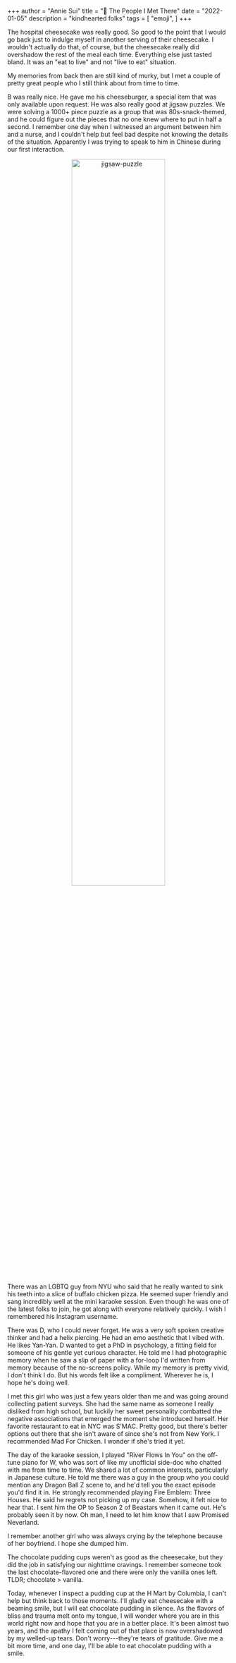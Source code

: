 +++
author = "Annie Sui"
title = "🍮 The People I Met There"
date = "2022-01-05"
description = "kindhearted folks"
tags = [
    "emoji",
]
+++

The hospital cheesecake was really good. So good to the point that I would go back just to indulge myself in another serving of their cheesecake. I wouldn't actually do that, of course, but the cheesecake really did overshadow the rest of the meal each time. Everything else just tasted bland. It was an "eat to live" and not "live to eat" situation. 

My memories from back then are still kind of murky, but I met a couple of pretty great people who I still think about from time to time. 

B was really nice. He gave me his cheeseburger, a special item that was only available upon request. He was also really good at jigsaw puzzles. We were solving a 1000+ piece puzzle as a group that was 80s-snack-themed, and he could figure out the pieces that no one knew where to put in half a second. I remember one day when I witnessed an argument between him and a nurse, and I couldn't help but feel bad despite not knowing the details of the situation. Apparently I was trying to speak to him in Chinese during our first interaction.

<div style="text-align: center">
	<p><img src="/jigsaw-puzzle.jpeg" alt="jigsaw-puzzle" style="width: 65%"/></p>
</div>

There was an LGBTQ guy from NYU who said that he really wanted to sink his teeth into a slice of buffalo chicken pizza. He seemed super friendly and sang incredibly well at the mini karaoke session. Even though he was one of the latest folks to join, he got along with everyone relatively quickly. I wish I remembered his Instagram username.

There was D, who I could never forget. He was a very soft spoken creative thinker and had a helix piercing. He had an emo aesthetic that I vibed with. He likes Yan-Yan. D wanted to get a PhD in psychology, a fitting field for someone of his gentle yet curious character. He told me I had photographic memory when he saw a slip of paper with a for-loop I'd written from memory because of the no-screens policy. While my memory is pretty vivid, I don't think I do. But his words felt like a compliment. Wherever he is, I hope he's doing well.

I met this girl who was just a few years older than me and was going around collecting patient surveys. She had the same name as someone I really disliked from high school, but luckily her sweet personality combatted the negative associations that emerged the moment she introduced herself. Her favorite restaurant to eat in NYC was S'MAC. Pretty good, but there's better options out there that she isn't aware of since she's not from New York. I recommended Mad For Chicken. I wonder if she's tried it yet.

The day of the karaoke session, I played "River Flows In You" on the off-tune piano for W, who was sort of like my unofficial side-doc who chatted with me from time to time. We shared a lot of common interests, particularly in Japanese culture. He told me there was a guy in the group who you could mention any Dragon Ball Z scene to, and he'd tell you the exact episode you'd find it in. He strongly recommended playing Fire Emblem: Three Houses. He said he regrets not picking up my case. Somehow, it felt nice to hear that. I sent him the OP to Season 2 of Beastars when it came out. He's probably seen it by now. Oh man, I need to let him know that I saw Promised Neverland. 

I remember another girl who was always crying by the telephone because of her boyfriend. I hope she dumped him.

The chocolate pudding cups weren't as good as the cheesecake, but they did the job in satisfying our nighttime cravings. I remember someone took the last chocolate-flavored one and there were only the vanilla ones left. TLDR; chocolate > vanilla.

Today, whenever I inspect a pudding cup at the H Mart by Columbia, I can't help but think back to those moments. I'll gladly eat cheesecake with a beaming smile, but I will eat chocolate pudding in silence. As the flavors of bliss and trauma melt onto my tongue, I will wonder where you are in this world right now and hope that you are in a better place. It's been almost two years, and the apathy I felt coming out of that place is now overshadowed by my welled-up tears. Don't worry---they're tears of gratitude. Give me a bit more time, and one day, I'll be able to eat chocolate pudding with a smile.